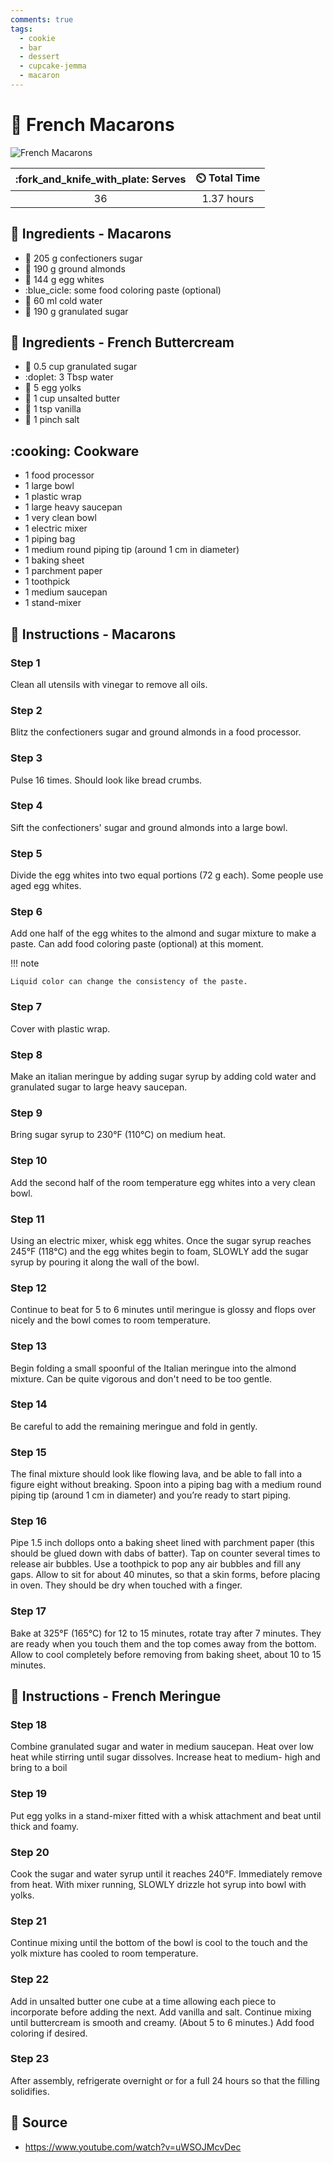 ```yaml
---
comments: true
tags:
  - cookie
  - bar
  - dessert
  - cupcake-jemma
  - macaron
---
```

# :cookie: French Macarons

![French Macarons](../assets/images/french-macarons.jpg)

| :fork_and_knife_with_plate: Serves | :timer_clock: Total Time |
|:----------------------------------:|:-----------------------: |
| 36 | 1.37 hours |

## :salt: Ingredients - Macarons

- :candy: 205 g confectioners sugar
- :chestnut: 190 g ground almonds
- :egg: 144 g egg whites
- :blue_cicle: some food coloring paste (optional)
- :ice_cube: 60 ml cold water
- :candy: 190 g granulated sugar

## :salt: Ingredients - French Buttercream

- :candy: 0.5 cup granulated sugar
- :doplet: 3 Tbsp water
- :egg: 5 egg yolks
- :butter: 1 cup unsalted butter
- :icecream: 1 tsp vanilla
- :salt: 1 pinch salt

## :cooking: Cookware

- 1 food processor
- 1 large bowl
- 1 plastic wrap
- 1 large heavy saucepan
- 1 very clean bowl
- 1 electric mixer
- 1 piping bag
- 1 medium round piping tip (around 1 cm in diameter)
- 1 baking sheet
- 1 parchment paper
- 1 toothpick
- 1 medium saucepan
- 1 stand-mixer

## :pencil: Instructions - Macarons

### Step 1

Clean all utensils with vinegar to remove all oils.

### Step 2

Blitz the confectioners sugar and ground almonds in a food processor.

### Step 3

Pulse 16 times. Should look like bread crumbs.

### Step 4

Sift the confectioners' sugar and ground almonds into a large bowl.

### Step 5

Divide the egg whites into two equal portions (72 g each). Some people use aged egg whites.

### Step 6

Add one half of the egg whites to the almond and sugar mixture to make a paste. Can add food coloring paste (optional)
at this moment.

!!! note

    Liquid color can change the consistency of the paste.

### Step 7

Cover with plastic wrap.

### Step 8

Make an italian meringue by adding sugar syrup by adding cold water and granulated sugar to large heavy saucepan.

### Step 9

Bring sugar syrup to 230°F (110°C) on medium heat.

### Step 10

Add the second half of the room temperature egg whites into a very clean bowl.

### Step 11

Using an electric mixer, whisk egg whites. Once the sugar syrup reaches 245°F (118°C) and the egg whites begin to
foam, SLOWLY add the sugar syrup by pouring it along the wall of the bowl.

### Step 12

Continue to beat for 5 to 6 minutes until meringue is glossy and flops over nicely and the bowl comes to room
temperature.

### Step 13

Begin folding a small spoonful of the Italian meringue into the almond mixture. Can be quite vigorous and don't need to
be too gentle.

### Step 14

Be careful to add the remaining meringue and fold in gently.

### Step 15

The final mixture should look like flowing lava, and be able to fall into a figure eight without breaking. Spoon into a
piping bag with a medium round piping tip (around 1 cm in diameter) and you’re ready to start piping.

### Step 16

Pipe 1.5 inch dollops onto a baking sheet lined with parchment paper (this should be glued down with dabs of batter).
Tap on counter several times to release air bubbles. Use a toothpick to pop any air bubbles and fill any gaps. Allow to
sit for about 40 minutes, so that a skin forms, before placing in oven. They should be dry when touched with a finger.

### Step 17

Bake at 325°F (165°C) for 12 to 15 minutes, rotate tray after 7 minutes. They are ready when you touch them and the
top comes away from the bottom. Allow to cool completely before removing from baking sheet, about 10 to 15 minutes.

## :pencil: Instructions - French Meringue

### Step 18

Combine granulated sugar and water in medium saucepan. Heat over low heat while stirring until sugar dissolves.
Increase heat to medium- high and bring to a boil

### Step 19

Put egg yolks in a stand-mixer fitted with a whisk attachment and beat until thick and foamy.

### Step 20

Cook the sugar and water syrup until it reaches 240°F. Immediately remove from heat. With mixer running, SLOWLY drizzle
hot syrup into bowl with yolks.

### Step 21

Continue mixing until the bottom of the bowl is cool to the touch and the yolk mixture has cooled to room temperature.

### Step 22

Add in unsalted butter one cube at a time allowing each piece to incorporate before adding the next. Add vanilla and
salt. Continue mixing until buttercream is smooth and creamy. (About 5 to 6 minutes.) Add food coloring if desired.

### Step 23

After assembly, refrigerate overnight or for a full 24 hours so that the filling solidifies.

## :link: Source

- <https://www.youtube.com/watch?v=uWSOJMcvDec>

